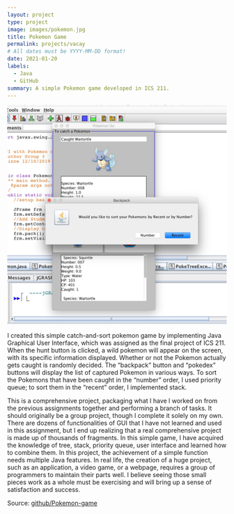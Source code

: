 ```yaml
---
layout: project
type: project
image: images/pokemon.jpg
title: Pokemon Game
permalink: projects/vacay
# All dates must be YYYY-MM-DD format!
date: 2021-01-20
labels:
  - Java
  - GitHub
summary: A simple Pokemon game developed in ICS 211.
---
```


<img class="ui medium right floated rounded image" src="../images/pokemon.jpg">

I created this simple catch-and-sort pokemon game by implementing Java Graphical User Interface, which was assigned as the final project of ICS 211. When the hunt button is clicked, a wild pokemon will appear on the screen, with its specific information displayed. Whether or not the Pokemon actually gets caught is randomly decided. The “backpack” button and “pokedex” buttons will display the list of captured Pokemon in various ways. To sort the Pokemons that have been caught in the “number” order, I used priority queue; to sort them in the “recent” order, I implemented stack. 

This is a comprehensive project, packaging what I have l worked on from the previous assignments together and performing a branch of tasks. It should originally be a group project, though I complete it solely on my own. There are dozens of functionalities of GUI that I have not learned and used in this assignment, but I end up realizing that a real comprehensive project is made up of thousands of fragments. In this simple game, I have acquired the knowledge of tree, stack, priority queue, user interface and learned how to combine them. In this project, the achievement of a simple function needs multiple Java features.  In real life, the creation of a huge project, such as an application, a video game, or a webpage, requires a group of programmers to maintain their parts well. I believe seeing those small pieces work as a whole must be exercising and will bring up a sense of satisfaction and success. 
 
Source: <a href="https://github.com/ICSatKCC/final-project-pokemon-gui-f19-final-project-group-3/tree/develop"><i class="large github icon"></i>github/Pokemon-game</a>
